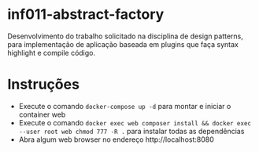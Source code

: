 # inf011-abstract-factory
Desenvolvimento do trabalho solicitado na disciplina de design patterns, para implementação de aplicação baseada em plugins que faça syntax highlight e compile código.


# Instruções
 - Execute o comando ```docker-compose up -d``` para montar e iniciar o container web
 - Execute o comando ```docker exec web composer install && docker exec --user root web chmod 777 -R .``` para instalar todas as dependências
 - Abra algum web browser no endereço http://localhost:8080
